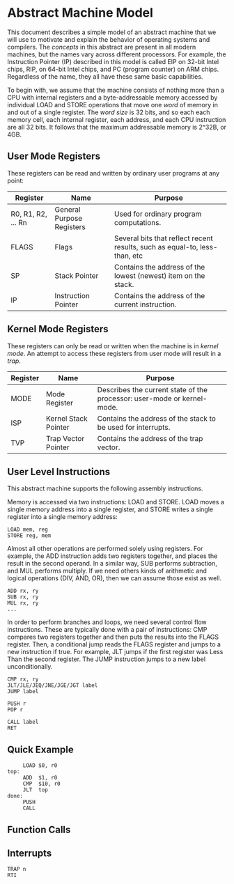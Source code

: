 # Abstract Machine Model

This document describes a simple model of an abstract machine that we will
use to motivate and explain the behavior of operating systems and compilers.
The *concepts* in this abstract are present in all modern machines, but the
names vary across different processors.  For example, the Instruction Pointer (IP)
described in this model is called EIP on 32-bit Intel chips, RIP, on 64-bit Intel chips,
and PC (program counter) on ARM chips.  Regardless of the name, they all
have these same basic capabilities.

To begin with, we assume that the machine consists of nothing more than
a CPU with internal registers and a byte-addressable memory accessed 
by individual LOAD and STORE operations that move one *word* of memory
in and out of a single register.  The *word size* is 32 bits, and so each
each memory cell, each internal register, each address, and each CPU instruction
are all 32 bits.  It follows that the maximum addressable memory is 2^32B, or 4GB. 

## User Mode Registers

These registers can be read and written by ordinary user programs at any point:

| Register | Name | Purpose |
|---|---|---|
|R0, R1, R2, ... Rn | General Purpose Registers | Used for ordinary program computations. |
|FLAGS | Flags | Several bits that reflect recent results, such as equal-to, less-than, etc |
|SP | Stack Pointer | Contains the address of the lowest (newest) item on the stack. |
|IP | Instruction Pointer | Contains the address of the current instruction. |

## Kernel Mode Registers

These registers can only be read or written when the machine is in *kernel mode*.
An attempt to access these registers from user mode will result in a *trap*.

| Register | Name | Purpose |
|---|---|---|
|MODE | Mode Register | Describes the current state of the processor: user-mode or kernel-mode. |
|ISP | Kernel Stack Pointer | Contains the address of the stack to be used for interrupts. | 
|TVP | Trap Vector Pointer | Contains the address of the trap vector. |

## User Level Instructions

This abstract machine supports the following assembly instructions.

Memory is accessed via two instructions: LOAD and STORE.
LOAD moves a single memory address into a single register,
and STORE writes a single register into a single memory address:

```
LOAD mem, reg
STORE reg, mem
```

Almost all other operations are performed solely using registers.
For example, the ADD instruction adds two registers together,
and places the result in the second operand.  In a similar way,
SUB performs subtraction, and MUL performs multiply.  If we need
others kinds of arithmetic and logical operations (DIV, AND, OR),
then we can assume those exist as well.

```
ADD rx, ry
SUB rx, ry
MUL rx, ry
...
```

In order to perform branches and loops, we need several control
flow instructions.  These are typically done with a pair of instructions:
CMP compares two registers together and then puts the results into
the FLAGS register.  Then, a conditional jump reads the FLAGS register
and jumps to a new instruction if true.  For example, JLT jumps if
the first register was Less Than the second register.
The JUMP instruction jumps to a new label unconditionally.

```
CMP rx, ry
JLT/JLE/JEQ/JNE/JGE/JGT label
JUMP label
```

```
PUSH r
POP r
```


```
CALL label
RET
```

## Quick Example

```
     LOAD $0, r0
top:
     ADD  $1, r0
     CMP  $10, r0
     JLT  top
done:
     PUSH 
     CALL 
```


## Function Calls

## Interrupts

```
TRAP n
RTI
```


